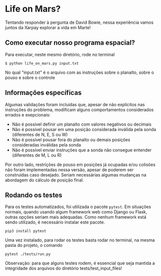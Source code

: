 # Life on Mars?
Tentando responder à pergunta de David Bowie, nessa experiência vamos juntos da Xarpay explorar a vida em Marte!

## Como executar nosso programa espacial?
Para executar, neste mesmo diretório, rode no terminal

`$ python life_on_mars.py input.txt`

No qual "input.txt" é o arquivo com as instruções sobre o planalto, sobre o pouso e sobre o controle

## Informações específicas
Algumas validações foram incluídas que, apesar de não explícitos nas instruções do problema, modificam alguns comportamentos considerados errados e exepcionais:
- Não é possível definir um planalto com valores negativos ou decimais
- Não é possível pousar em uma posição considerada inválida pela sonda (diferentes de N, E, S ou W)
- Não é possível pousar fora do planalto ou demais posições consideradas inválidas pela sonda
- Não é possível enviar instruções que a sonda não consegue entender (diferentes de M, L ou R)

Por outro lado, restrições de pouso em posições já ocupadas e/ou colisões não foram implementadas nessa versão, apesar de poderem ser construídas caso desejado. Seriam necessárias algumas mudanças na abordagem do cálculo de posição final.

## Rodando os testes
Para os testes automatizados, foi utilizada o pacote `pytest`. Em situações normais, quando usando algum framework web como Django ou Flask, outras opções seriam mais adequadas. Como nenhum framework está sendo utilizado, é necessário instalar este pacote. 

`pip3 install pytest`

Uma vez instalado, para rodar os testes basta rodar no terminal, na mesma pasta do projeto, o comando

`pytest ./tests/run.py`

Observação: para que alguns testes rodem, é essencial que seja mantida a integridade dos arquivos do diretório tests/test_input_files!